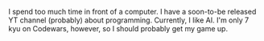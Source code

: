 I spend too much time in front of a computer.
I have a soon-to-be released YT channel (probably) about programming.
Currently, I like AI. I'm only 7 kyu on Codewars, however, so I should probably get my game up.

<!---
ProgrammerSym/ProgrammerSym is a ✨ special ✨ repository because its `README.md` (this file) appears on your GitHub profile.
You can click the Preview link to take a look at your changes.
--->
